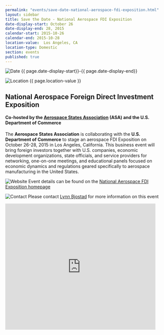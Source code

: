```yaml
---
permalink: "events/save-date-national-aerospace-fdi-exposition.html"
layout: sidebar
title: Save the Date - National Aerospace FDI Exposition
date-display-start: October 26
date-display-end: 28, 2015
calendar-start: 2015-10-26
calendar-end: 2015-10-28
location-value:  Los Angeles, CA 
location-type: Domestic
section: events
published: true
---
```

![Date](https://google.github.io/material-design-icons/action/svg/design/ic_event_24px.svg "Date") {{ page.date-display-start}}-{{ page.date-display-end}}

![Location](http://google.github.io/material-design-icons/social/svg/design/ic_location_city_24px.svg "Location") {{ page.location-value }}

## National Aerospace Foreign Direct Investment Exposition

#### Co-hosted by the&nbsp;[Aerospace States Association](http://aerostates.org/)&nbsp;(ASA) and the U.S. Department of Commerce 

The **Aerospace States Association** is collaborating with the **U.S. Department of Commerce** to stage an aerospace FDI Exposition on October 26-28, 2015 in Los Angeles, California. This business event will bring foreign investors together with U.S. companies, economic development organizations, state officials, and service providers for networking, one-on-one meetings, and educational panels focused on economic dynamics and regulations geared specifically to aerospace manufacturing in the United States.

![Website](https://google.github.io/material-design-icons/action/svg/design/ic_exit_to_app_24px.svg "Website") Event details can be found on the [National Aerospace FDI Exposition homepage](http://www.aeroinvestmentexpo.com/)

![Contact](https://google.github.io/material-design-icons/action/svg/design/ic_question_answer_24px.svg "Contact") Please contact [Lynn Bjostad](mailto:lynn@meetingsbypremier.com) for more information on this event

<iframe src="https://www.slideshare.net/slideshow/embed_code/key/4MCX7AVI3vd4hZ" width="476" height="400" frameborder="0" marginwidth="0" marginheight="0" scrolling="no"></iframe>
  
 
